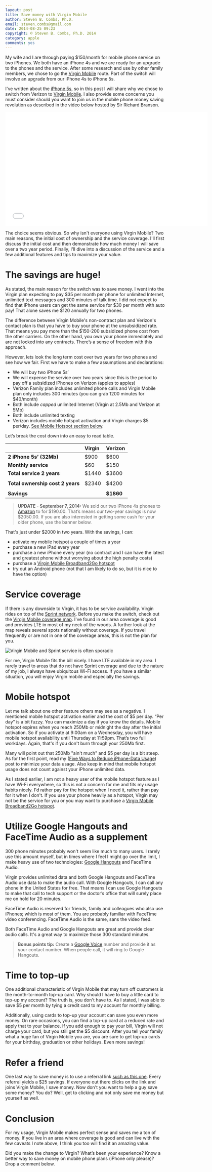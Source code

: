 ```yaml
---
layout: post
title: Save money with Virgin Mobile
author: Steven B. Combs, Ph.D.
email: steven.combs@gmail.com
date: 2014-08-25 09:23
copyright: © Steven B. Combs, Ph.D. 2014
category: apple
comments: yes
---
```


My wife and I are through paying $150/month for mobile phone service on two iPhones. We both have an iPhone 4s and we are ready for an upgrade to the phones and the service. After some research and use by other family members, we chose to go the [Virgin Mobile](https://refer.virginmobileusa.com/3wVpu2Z) route. Part of the switch will involve an upgrade from our iPhone 4s to iPhone 5s.

I've written about the [iPhone 5s](http://www.stevencombs.com/apple/2014/08/25/upgrade-from-iphone-4s-to-5s.html), so in this post I will share why we chose to switch from Verizon to [Virgin Mobile](https://refer.virginmobileusa.com/3wVpu2Z). I also provide some concerns you must consider should you want to join us in the mobile phone money saving revolution as described in the video below hosted by Sir Richard Branson.

<iframe width="640" height="360" src="//www.youtube.com/embed/0spDpIQND9I" frameborder="0" allowfullscreen></iframe>
<p></p>
The choice seems obvious. So why isn't everyone using Virgin Mobile? Two main reasons, the initial cost of ownership and the service coverage. I'll first discuss the initial cost and then demonstrate how much money I will save over a two year period. Finally, I'll dive into a discussion of the service and a few additional features and tips to maximize your value.

# The savings are huge!
As stated, the main reason for the switch was to save money. I went into the Virgin plan expecting to pay $35 per month per phone for unlimited Internet, unlimited text messages and 300 minutes of talk time. I did not expect to find that iPhone users can get the same service for $30 per month with auto pay! That alone saves me $120 annually for two phones.

The difference between Virgin Mobile's non-contract plan and Verizon's contact plan is that you have to buy your phone at the unsubsidized rate. That means you pay more than the $150-200 subsidized phone cost from the other carriers. On the other hand, you own your phone immediately and are not locked into any contracts. There’s a sense of freedom with this approach.

However, lets look the long term cost over two years for two phones and see how we fair. First we have to make a few assumptions and declarations:

* We will buy two iPhone 5s’
* We will expense the service over two years since this is the period to pay off a subsidized iPhones on Verizon (apples to apples)
* Verizon Family plan includes unlimited phone calls and Virgin Mobile plan only includes 300 minutes (you can grab 1200 minutes for $40/month)
* Both include *capped* unlimited Internet (Virgin at 2.5Mb and Verizon at 5Mb)
* Both include unlimited texting
* Verizon includes mobile hotspot activation and Virgin charges $5 per/day. [See Mobile Hotspot section below](#mobilehotspot).

Let’s break the cost down into an easy to read table.

|                                  | **Virgin** | **Verizon** |  
|:---------------------------------|:-----------|:------------|  
| **2 iPhone 5s’ (32Mb)**          | $900       | $600        |  
| **Monthly service**              | $60        | $150        |  
| **Total service 2 years**        | $1440      | $3600       |  
|                                  |            |             |  
| **Total ownership cost 2 years** | $2340      | $4200       |  
|                                  |            |             |  
| **Savings**                      |            | **$1860**   |

</p></p>

> **UPDATE - September 7, 2014:** We sold our two iPhone 4s phones to [Amazon](https://www.amazon.com/Electronics-Trade-In/b/ref=as_acph_ce_tradein_92_on?ie=UTF8&node=2226766011&pf_rd_m=ATVPDKIKX0DER&pf_rd_s=merchandised-search-1&pf_rd_r=1EQ7QHB2V5T3RZZESGFN&pf_rd_t=101&pf_rd_p=1504083182&pf_rd_i=2242532011&tag=bricinmypockb-20&camp=0&creative=0&linkCode=ur1&adid=0WCNTQG8YX5EQB6GXZQV&) to for $190.00. That’s means our two-year savings is now $2050.00. If you are also interested in getting some cash for your older phone, use the banner below.

<div class="alignleft">  
<script type='text/javascript'>
 amzn_assoc_ad_type = 'banner';
 amzn_assoc_tracking_id = 'bricinmypockb-20';
 amzn_assoc_marketplace = 'amazon';
 amzn_assoc_region = 'US';
 amzn_assoc_placement = 'assoc_banner_placement_default';
 amzn_assoc_linkid = 'HNBNC6ZAGL6JCDY5';
 amzn_assoc_campaigns = 'ce_tradein_iphone';
 amzn_assoc_banner_type = 'category';
 amzn_assoc_isresponsive = 'true';
</script>
<script src='//z-na.amazon-adsystem.com/widgets/q?ServiceVersion=20070822&Operation=GetScript&ID=OneJS&WS=1'></script>
</div>

<p></p>That's just under $2000 in two years. With the savings, I can:

* activate my mobile hotspot a couple of times a year
* purchase a new iPad every year
* purchase a new iPhone every year (no contract and I can have the latest and greatest phone without worrying about the high penalty costs)
* purchase a [Virgin Mobile Broadband2Go hotspot](http://www.virginmobileusa.com/shop/mobile-broadband/broadband-2-go/)
* try out an Android phone (not that I am likely to do so, but it is nice to have the option)

# Service coverage
If there is any downside to Virgin, it has to be service availability. Virgin rides on top of the [Sprint network](http://www.sprint.com/netdotcom/). Before you make the switch, check out the [Virgin Mobile coverage map](http://www.virginmobileusa.com/check-cell-phone-coverage "Check Nationwide Prepaid Voice, Data & 4G LTE Coverage | Virgin Mobile"). I've found in our area coverage is good and provides LTE in most of my neck of the woods. A further look at the map reveals several spots nationally without coverage. If you travel frequently or are not in one of the coverage areas, this is not the plan for you.

![Virgin Mobile and Sprint service is often sporadic](http://www.stevencombs.com/images/posts/2014-08-27-virginmobilenolet.png)

For me, Virgin Mobile fits the bill nicely. I have LTE available in my area. I rarely travel to areas that do not have Sprint coverage and due to the nature of my job, I always have ubiquitous Wi-Fi access. If you have a similar situation, you will enjoy Virgin mobile and especially the savings.

# Mobile hotspot
Let me talk about one other feature others may see as a negative. I mentioned mobile hotspot activation earlier and the cost of $5 per day. “Per day” is a bit fuzzy. You can maximize a day if you know the details. Mobile hotspot expires when you reach 250Mb or midnight the day after the initial activation. So if you activate at 9:00am on a Wednesday, you will have mobile hotspot availability until Thursday at 11:59pm. That’s two full workdays. Again, that's if you don't burn through your 250Mb first.

Many will point out that 250Mb "ain't much" and $5 per day is a bit steep. As for the first point, read my ([Five Ways to Reduce iPhone-Data Usage](http://www.stevencombs.com/apple/2011/05/20/five-ways-to-reduce-iphone-data.html)) post to minimize your data usage. Also keep in mind that mobile hotspot usage does not count against your iPhone unlimited data. 

As I stated earlier, I am not a heavy user of the mobile hotspot feature as I have Wi-Fi everywhere, so this is not a concern for me and fits my usage habits nicely. I'd rather pay for the hotspot when I need it, rather than pay for it when I don't. If you use your phone heavily as a hotspot, Virgin may not be the service for you or you may want to purchase a [Virgin Mobile Broadband2Go hotspot](http://www.virginmobileusa.com/shop/mobile-broadband/broadband-2-go/).

<!-- Not sure how to activate the mobile hotspot on your Virgin iPhone? Check out this p [Activate Virgin Mobile Hotspot on iPhone](!sc) post. It is not difficult, but there is little information on how to do so. I was even told by a Virgin Mobile operator that the iPhone 5s did not support the mobile hotspot feature! -->

# Utilize Google Hangouts and FaceTime Audio as a supplement
300 phone minutes probably won't seem like much to many users. I rarely use this amount myself, but in times where I feel I might go over the limit, I make heavy use of two technologies: [Google Hangouts](https://itunes.apple.com/us/app/2048-pro-undo-number-puzzle/id860668244?mt=8&uo=4&at=10l9vL) and FaceTime Audio.

Virgin provides unlimited data and both Google Hangouts and FaceTime Audio use data to make the audio call. With Google Hangouts, I can call any phone in the United States for free. That means I can use Google Hangouts to make that call to tech support or the doctor’s office that will surely place me on hold for 20 minutes.

FaceTime Audio is reserved for friends, family and colleagues who also use iPhones; which is most of them. You are probably familiar with FaceTime video conferencing. FaceTime Audio is the same, sans the video feed.

Both FaceTime Audio and Google Hangouts are great and provide clear audio calls. It's a great way to maximize those 300 standard minutes.

> **Bonus points tip:** Create a [Google Voice](https://www.google.com/voice) number and provide it as your contact number. When people call, it will ring to Google Hangouts.

# Time to top-up
One additional characteristic of Virgin Mobile that may turn off customers is the month-to-month top-up card. Why should I have to buy a little card to top-up my account? The truth is, you don't have to. As I stated, I was able to save $5 per month by tying a credit card to my account for monthly billing.

Additionally, using cards to top-up your account can save you even more money. On rare occasions, you can find a top-up card at a reduced rate and apply that to your balance. If you add enough to pay your bill, Virgin will not charge your card, but you still get the $5 discount. After you tell your family what a huge fan of Virgin Mobile you are, you are sure to get top-up cards for your birthday, graduation or other holidays. Even more savings!

# Refer a friend
One last way to save money is to use a referral link [such as this one](https://refer.virginmobileusa.com/3wVpu2Z). Every referral yields a $25 savings. If everyone out there clicks on the link and joins Virgin Mobile, I save money. Now don't you want to help a guy save some money? You do? Well, get to clicking and not only save me money but yourself as well.

# Conclusion

For my usage, Virgin Mobile makes perfect sense and saves me a ton of money. If you live in an area where coverage is good and can live with the few caveats I note above, I think you too will find it an amazing value. 

Did you make the change to Virgin? What’s been your experience? Know a better way to save money on mobile phone plans (iPhone only please)? Drop a comment below.
